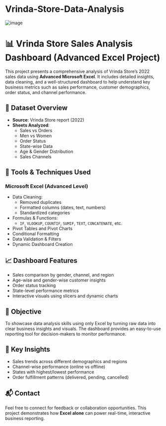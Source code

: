 # Vrinda-Store-Data-Analysis

![image](https://github.com/user-attachments/assets/68e4d543-5ba7-469e-8ea8-fe6e95f05600)


# 📊 Vrinda Store Sales Analysis Dashboard (Advanced Excel Project)

This project presents a comprehensive analysis of Vrinda Store’s 2022 sales data using **Advanced Microsoft Excel**. It includes detailed insights, data cleaning, and a well-structured dashboard to help understand key business metrics such as sales performance, customer demographics, order status, and channel performance.

## 📁 Dataset Overview

- **Source**: Vrinda Store report (2022)
- **Sheets Analyzed**:
  - Sales vs Orders
  - Men vs Women
  - Order Status
  - State-wise Data
  - Age & Gender Distribution
  - Sales Channels

## 🔧 Tools & Techniques Used

### Microsoft Excel (Advanced Level)
- Data Cleaning:
  - Removed duplicates
  - Formatted columns (dates, text, numbers)
  - Standardized categories
- Formulas & Functions:
  - `IF`, `VLOOKUP`, `COUNTIF`, `SUMIF`, `TEXT`, `CONCATENATE`, etc.
- Pivot Tables and Pivot Charts
- Conditional Formatting
- Data Validation & Filters
- Dynamic Dashboard Creation

## 📈 Dashboard Features

- Sales comparison by gender, channel, and region
- Age-wise and gender-wise customer insights
- Order status tracking
- State-level performance metrics
- Interactive visuals using slicers and dynamic charts

## 🎯 Objective

To showcase data analysis skills using only Excel by turning raw data into clear business insights and visuals. The dashboard provides an easy-to-use reporting tool for decision-makers to monitor performance.

## 📌 Key Insights

- Sales trends across different demographics and regions
- Channel-wise performance (online vs offline)
- States with highest/lowest performance
- Order fulfillment patterns (delivered, pending, cancelled)

## 📬 Contact

Feel free to connect for feedback or collaboration opportunities. This project demonstrates how **Excel alone** can power real-time, interactive business reporting.

